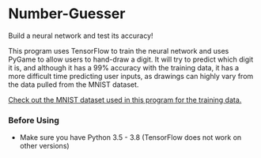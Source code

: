 # Number-Guesser

Build a neural network and test its accuracy!

This program uses TensorFlow to train the neural network and uses PyGame to allow users to hand-draw a digit. It will try to predict which digit it is, and although it has a 99% accuracy with the training data, it has a more difficult time predicting user inputs, as drawings can highly vary from the data pulled from the MNIST dataset.

[Check out the MNIST dataset used in this program for the training data.](http://yann.lecun.com/exdb/mnist/)

### Before Using

- Make sure you have Python 3.5 - 3.8 (TensorFlow does not work on other versions)
